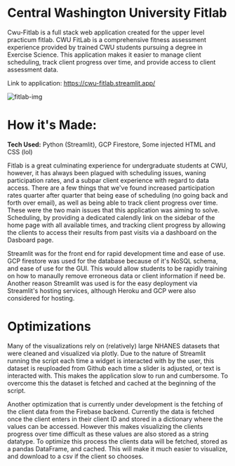  # Central Washington University Fitlab

Cwu-Fitlab is a full stack web application created for the upper level practicum fitlab. CWU FitLab is a comprehensive fitness assessment experience provided by trained CWU students pursuing a degree in Exercise Science. This application makes it easier to manage client scheduling, track client progress over time, and provide access to client assessment data.

Link to application: https://cwu-fitlab.streamlit.app/

![fitlab-img](https://user-images.githubusercontent.com/66283742/215290444-fe8bf3c0-a421-4cca-bdda-af77c0356243.png)

# How it's Made:
**Tech Used:** Python (Streamlit), GCP Firestore, Some injected HTML and CSS (lol)

Fitlab is a great culminating experience for undergraduate students at CWU, however, it has always been plagued with scheduling issues, waning participation rates, and a subpar client experience with regard to data access. There are a few things that we've found increased participation rates quarter after quarter that being ease of scheduling (no going back and forth over email), as well as being able to track client progress over time. These were the two main issues that this application was aiming to solve. Scheduling, by providing a dedicated calendly link on the sidebar of the home page with all available times, and tracking client progress by allowing the clients to access their results from past visits via a dashboard on the Dasboard page.

Streamlit was for the front end for rapid development time and ease of use. GCP firestore was used for the database because of it's NoSQL schema, and ease of use for the GUI. This would allow students to be rapidly training on how to manaully remove erroneous data or client information if need be. Another reason Streamlit was used is for the easy deployment via Streamlit's hosting services, although Heroku and GCP were also considered for hosting.

# Optimizations

Many of the visualizations rely on (relatively) large NHANES datasets that were cleaned and visualized via plotly. Due to the nature of Streamlit running the script each time a widget is interacted with by the user, this dataset is reuploaded from Github each time a slider is adjusted, or text is interacted with. This makes the application slow to run and cumbersome. To overcome this the dataset is fetched and cached at the beginning of the script.

Another optimization that is currently under development is the fetching of the client data from the Firebase backend. Currently the data is fetched once the client enters in their client ID and stored in a dictionary where the values can be accessed. However this makes visualizing the clients progress over time difficult as these values are also stored as a string datatype. To optimize this process the clients data will be fetched, stored as a pandas DataFrame, and cached. This will make it much easier to visualize, and download to a csv if the client so chooses. 
